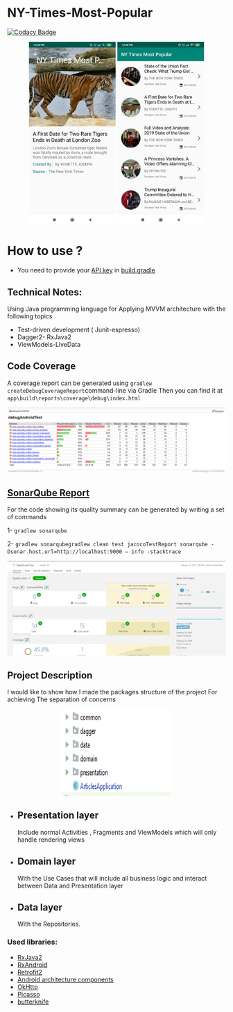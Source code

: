 # NY-Times-Most-Popular

    
  [![Codacy Badge](https://api.codacy.com/project/badge/Grade/761fb62bf57d473da0f55c2f8bf81c97)](https://www.codacy.com/app/setcontentviews/NY-Times-Most-Popular-articles?utm_source=github.com&amp;utm_medium=referral&amp;utm_content=setcontentviews/NY-Times-Most-Popular-articles&amp;utm_campaign=Badge_Grade)



  
  
<p align="center">
<img src="screen1.JPEG" width="200"/>
<img src="screen2.JPEG" width="200"/>
</p>



# How to use ?
- You need to provide your  [API key](https://developer.nytimes.com/get-started) in [build.gradle](https://github.com/setcontentviews/NY-Times-Most-Popular/blob/master/app/build.gradle)  


## Technical Notes:

Using Java programming language  for Applying MVVM architecture with the following topics  
- Test-driven development ( Junit-espresso)
- Dagger2- RxJava2
- ViewModels-LiveData


## Code Coverage
A coverage report can be generated using `gradlew createDebugCoverageReport`command-line via Gradle
Then you can find it at  `app\build\reports\coverage\debug\index.html` 

<img src="CodeCoveragescreen.PNG"/>

## [SonarQube Report](https://www.sonarqube.org/) 
For the code showing its quality summary can be generated  by writing a set of commands 
 
 1- `gradlew sonarqube` 
 
 2- `gradlew sonarqubegradlew clean test jacocoTestReport sonarqube -Dsonar.host.url=http://localhost:9000 — info -stacktrace` 

<img src="CodeStatistics.PNG"/>



## Project Description

I would like to show how I made the packages structure of the project For achieving The separation of concerns 

<p align="center">
<img src="Structure.PNG" alt="" width="250" height="200"/>
</p>

- ## Presentation layer 
    Include normal Activities , Fragments and ViewModels which will only handle rendering views
    
- ## Domain layer 
    With the Use Cases that  will include all business logic and interact between Data and Presentation layer
    
    
- ##  Data layer 
    With the Repositories.

### Used libraries: ###
- [RxJava2](https://github.com/ReactiveX/RxJava)
- [RxAndroid](https://github.com/ReactiveX/RxAndroid)
- [Retrofit2](https://github.com/square/retrofit)
- [Android architecture components](https://developer.android.com/topic/libraries/architecture/index.html)
- [OkHttp](https://github.com/square/okhttp)
- [Picasso](https://github.com/square/picasso)
- [butterknife](http://jakewharton.github.io/butterknife/)


